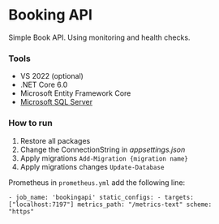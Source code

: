 # Booking API

Simple Book API. Using monitoring and health checks.

<h3>Tools</h3>
<ul>
    <li>VS 2022 (optional)</li>
    <li>.NET Core 6.0</li>
    <li>Microsoft Entity Framework Core</li>
    <li> <a href="https://www.microsoft.com/en-us/sql-server/sql-server-2019" target="_blank">Microsoft SQL Server</a></li>
</ul>

<h3>How to run</h3>
<ol>
    <li>Restore all packages</li>
    <li>Change the ConnectionString in <i>appsettings.json</i></li>
    <li>Apply migrations <code>Add-Migration {migration name}</code></li>
    <li>Apply migrations changes <code>Update-Database</code></li>
</ol>

Prometheus in <code>prometheus.yml</code> add the following line:

<code>- job_name: 'bookingapi'
  static_configs:
    - targets: ["localhost:7197"]
  metrics_path: "/metrics-text"
  scheme: "https"</code>

